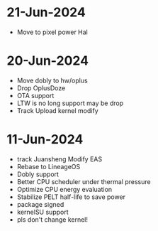 # 21-Jun-2024
- Move to pixel power Hal


# 20-Jun-2024
- Move dobly to hw/oplus
- Drop OplusDoze
- OTA support
- LTW is no long support may be drop
- Track Upload kernel modify

# 11-Jun-2024
- track Juansheng Modify EAS
- Rebase to LineageOS
- Dobly support
- Better CPU scheduler under thermal pressure
- Optimize CPU energy evaluation
- Stabilize PELT half-life to save power
- package signed
- kernelSU support
- pls don't change kernel!
